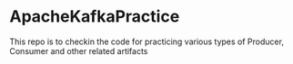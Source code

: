 # ApacheKafkaPractice
This repo is to checkin the code for practicing various types of Producer, Consumer and other related artifacts
